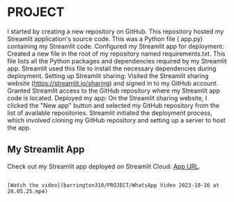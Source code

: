 # PROJECT
I started by creating a new repository on GitHub. This repository  hosted my Streamlit application's source code.
This was a Python file ( app.py) containing my Streamlit code.
Configured my Streamlit app for deployment:
Created a new file in the root of my repository named requirements.txt. This file lists all the Python packages and dependencies required by my Streamlit app. Streamlit  used this file to install the necessary dependencies during deployment.
Setting up Streamlit sharing:
Visited the Streamlit sharing website (https://streamlit.io/sharing) and signed in to my GitHub account.
Granted Streamlit access to the GitHub repository where my Streamlit app code is located.
Deployed my app:
On the Streamlit sharing website, I clicked the "New app" button and selected my GitHub repository from the list of available repositories.
Streamlit  initiated the deployment process, which involved cloning my GitHub repository and setting up a server to host the app.
## My Streamlit App
Check out my Streamlit app deployed on Streamlit Cloud: [App URL](https://project-lhsst29p8asonrct2w4pkx.streamlit.app/~/+/#sentiment-analysis).
```

[Watch the video](barrington310/PROJECT/WhatsApp Video 2023-10-16 at 20.05.25.mp4)
```

